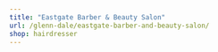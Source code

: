```yaml
---
title: "Eastgate Barber & Beauty Salon"
url: /glenn-dale/eastgate-barber-and-beauty-salon/
shop: hairdresser
---
```

